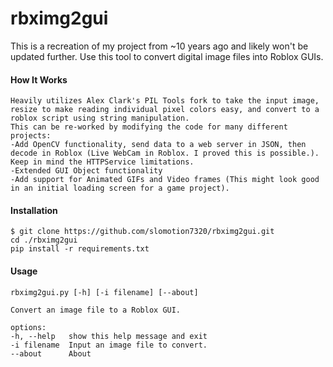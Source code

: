 # rbximg2gui
This is a recreation of my project from ~10 years ago and likely won't be updated further.
Use this tool to convert digital image files into Roblox GUIs.

#### How It Works
    Heavily utilizes Alex Clark's PIL Tools fork to take the input image, resize to make reading individual pixel colors easy, and convert to a roblox script using string manipulation. 
    This can be re-worked by modifying the code for many different projects:
    -Add OpenCV functionality, send data to a web server in JSON, then decode in Roblox (Live WebCam in Roblox. I proved this is possible.). Keep in mind the HTTPService limitations.
    -Extended GUI Object functionality
    -Add support for Animated GIFs and Video frames (This might look good in an initial loading screen for a game project).
    
#### Installation
    $ git clone https://github.com/slomotion7320/rbximg2gui.git
    cd ./rbximg2gui
    pip install -r requirements.txt

#### Usage
    rbximg2gui.py [-h] [-i filename] [--about]

    Convert an image file to a Roblox GUI.

    options:
    -h, --help   show this help message and exit
    -i filename  Input an image file to convert.
    --about      About
